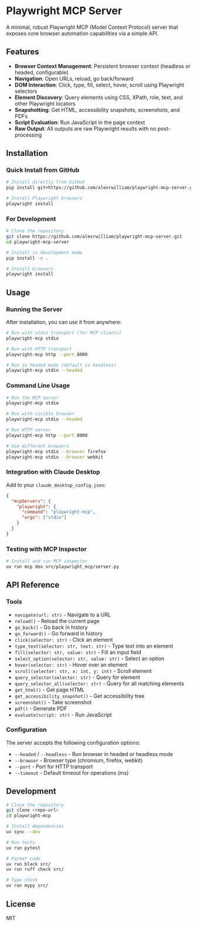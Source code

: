 # Playwright MCP Server

A minimal, robust Playwright MCP (Model Context Protocol) server that exposes core browser automation capabilities via a simple API.

## Features

- **Browser Context Management**: Persistent browser context (headless or headed, configurable)
- **Navigation**: Open URLs, reload, go back/forward
- **DOM Interaction**: Click, type, fill, select, hover, scroll using Playwright selectors
- **Element Discovery**: Query elements using CSS, XPath, role, text, and other Playwright locators
- **Snapshotting**: Get HTML, accessibility snapshots, screenshots, and PDFs
- **Script Evaluation**: Run JavaScript in the page context
- **Raw Output**: All outputs are raw Playwright results with no post-processing

## Installation

### Quick Install from GitHub

```bash
# Install directly from GitHub
pip install git+https://github.com/alexrwilliam/playwright-mcp-server.git

# Install Playwright browsers
playwright install
```

### For Development

```bash
# Clone the repository
git clone https://github.com/alexrwilliam/playwright-mcp-server.git
cd playwright-mcp-server

# Install in development mode
pip install -e .

# Install browsers
playwright install
```

## Usage

### Running the Server

After installation, you can use it from anywhere:

```bash
# Run with stdio transport (for MCP clients)
playwright-mcp stdio

# Run with HTTP transport
playwright-mcp http --port 8000

# Run in headed mode (default is headless)
playwright-mcp stdio --headed
```

### Command Line Usage

```bash
# Run the MCP server
playwright-mcp stdio

# Run with visible browser
playwright-mcp stdio --headed

# Run HTTP server
playwright-mcp http --port 8000

# Use different browsers
playwright-mcp stdio --browser firefox
playwright-mcp stdio --browser webkit
```

### Integration with Claude Desktop

Add to your `claude_desktop_config.json`:

```json
{
  "mcpServers": {
    "playwright": {
      "command": "playwright-mcp",
      "args": ["stdio"]
    }
  }
}
```

### Testing with MCP Inspector

```bash
# Install and run MCP inspector
uv run mcp dev src/playwright_mcp/server.py
```

## API Reference

### Tools

- `navigate(url: str)` - Navigate to a URL
- `reload()` - Reload the current page
- `go_back()` - Go back in history
- `go_forward()` - Go forward in history
- `click(selector: str)` - Click an element
- `type_text(selector: str, text: str)` - Type text into an element
- `fill(selector: str, value: str)` - Fill an input field
- `select_option(selector: str, value: str)` - Select an option
- `hover(selector: str)` - Hover over an element
- `scroll(selector: str, x: int, y: int)` - Scroll element
- `query_selector(selector: str)` - Query for element
- `query_selector_all(selector: str)` - Query for all matching elements
- `get_html()` - Get page HTML
- `get_accessibility_snapshot()` - Get accessibility tree
- `screenshot()` - Take screenshot
- `pdf()` - Generate PDF
- `evaluate(script: str)` - Run JavaScript

### Configuration

The server accepts the following configuration options:

- `--headed` / `--headless` - Run browser in headed or headless mode
- `--browser` - Browser type (chromium, firefox, webkit)
- `--port` - Port for HTTP transport
- `--timeout` - Default timeout for operations (ms)

## Development

```bash
# Clone the repository
git clone <repo-url>
cd playwright-mcp

# Install dependencies
uv sync --dev

# Run tests
uv run pytest

# Format code
uv run black src/
uv run ruff check src/

# Type check
uv run mypy src/
```

## License

MIT